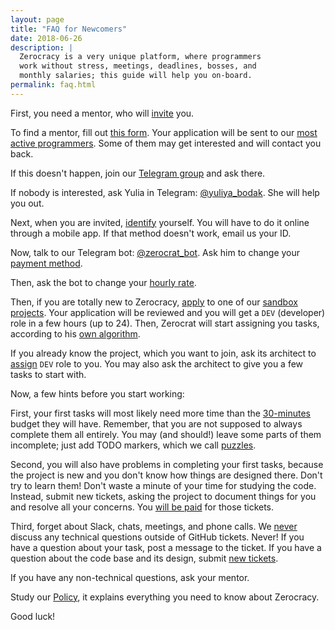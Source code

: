 ```yaml
---
layout: page
title: "FAQ for Newcomers"
date: 2018-06-26
description: |
  Zerocracy is a very unique platform, where programmers
  work without stress, meetings, deadlines, bosses, and
  monthly salaries; this guide will help you on-board.
permalink: faq.html
---
```


First, you need a mentor, who will [invite](/policy.html#1) you.

To find a mentor, fill out [this form](https://www.0crat.com/join).
Your application will be sent to our [most active programmers](https://www.0crat.com/team).
Some of them may get interested and will contact you back.

If this doesn't happen, join our [Telegram group](https://t.me/zerocracy) and ask there.

If nobody is interested, ask Yulia in Telegram: [@yuliya_bodak](https://t.me/yuliya_bodak).
She will help you out.

Next, when you are invited, [identify](https://www.0crat.com/identify) yourself.
You will have to do it online through a mobile app.
If that method doesn't work, email us your ID.

Now, talk to our Telegram bot: [@zerocrat_bot](https://t.me/zerocrat_bot).
Ask him to change your [payment method](/policy.html#20).

Then, ask the bot to change your [hourly rate](/policy.html#16).

Then, if you are totally new to Zerocracy, [apply](/policy.html#2) to one of our
[sandbox projects](https://www.0crat.com/board).
Your application will be reviewed and you will get
a `DEV` (developer) role in a few hours (up to 24). Then, Zerocrat
will start assigning you tasks, according to his [own algorithm](/policy.html#3).

If you already know the project, which you want to join, ask its architect
to [assign](/policy.html#13) `DEV` role to you. You may also ask the architect to give
you a few tasks to start with.

Now, a few hints before you start working:

First, your first tasks will most likely need more time than the
[30-minutes](/policy.html#4)
budget they will have. Remember, that you are not supposed to always
complete them all entirely. You may (and should!) leave some parts of them
incomplete; just add TODO markers, which we call
[puzzles](https://www.yegor256.com/2010/03/04/pdd.html).

Second, you will also have problems in completing your first tasks, because
the project is new and you don't know how things are designed there.
Don't try to learn them! Don't waste a minute of your time for studying
the code. Instead, submit new tickets, asking the project to document
things for you and resolve all your concerns. You
[will be paid](/policy.html#29) for those tickets.

Third, forget about Slack, chats, meetings, and phone calls. We
[never](https://www.yegor256.com/2014/10/07/stop-chatting-start-coding.html)
discuss any technical questions outside of GitHub tickets. Never! If you
have a question about your task, post a message to the ticket. If you have
a question about the code base and its design, submit
[new tickets](https://www.yegor256.com/2018/04/24/right-way-to-report-bugs.html).

If you have any non-technical questions, ask your mentor.

Study our [Policy](/policy.html), it explains everything you need to know about Zerocracy.

Good luck!

